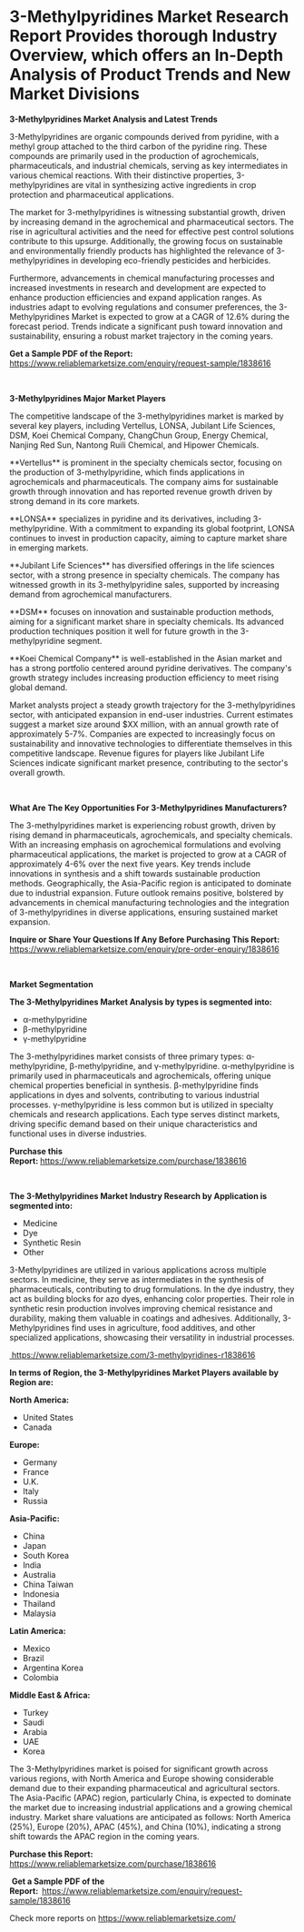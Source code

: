 <p><h1>3-Methylpyridines Market Research Report Provides thorough Industry Overview, which offers an In-Depth Analysis of Product Trends and New Market Divisions</h1></p><p><strong>3-Methylpyridines Market Analysis and Latest Trends</strong></p>
<p><p>3-Methylpyridines are organic compounds derived from pyridine, with a methyl group attached to the third carbon of the pyridine ring. These compounds are primarily used in the production of agrochemicals, pharmaceuticals, and industrial chemicals, serving as key intermediates in various chemical reactions. With their distinctive properties, 3-methylpyridines are vital in synthesizing active ingredients in crop protection and pharmaceutical applications.</p><p>The market for 3-methylpyridines is witnessing substantial growth, driven by increasing demand in the agrochemical and pharmaceutical sectors. The rise in agricultural activities and the need for effective pest control solutions contribute to this upsurge. Additionally, the growing focus on sustainable and environmentally friendly products has highlighted the relevance of 3-methylpyridines in developing eco-friendly pesticides and herbicides.</p><p>Furthermore, advancements in chemical manufacturing processes and increased investments in research and development are expected to enhance production efficiencies and expand application ranges. As industries adapt to evolving regulations and consumer preferences, the 3-Methylpyridines Market is expected to grow at a CAGR of 12.6% during the forecast period. Trends indicate a significant push toward innovation and sustainability, ensuring a robust market trajectory in the coming years.</p></p>
<p><strong>Get a Sample PDF of the Report:&nbsp;</strong> <a href="https://www.reliablemarketsize.com/enquiry/request-sample/1838616?utm_campaign=3544&utm_medium=2&utm_source=Github&utm_content=ia&utm_term=03042025&utm_id=3-methylpyridines">https://www.reliablemarketsize.com/enquiry/request-sample/1838616</a></p>
<p>&nbsp;</p>
<p><strong>3-Methylpyridines Major Market Players</strong></p>
<p><p>The competitive landscape of the 3-methylpyridines market is marked by several key players, including Vertellus, LONSA, Jubilant Life Sciences, DSM, Koei Chemical Company, ChangChun Group, Energy Chemical, Nanjing Red Sun, Nantong Ruili Chemical, and Hipower Chemicals.</p><p>**Vertellus** is prominent in the specialty chemicals sector, focusing on the production of 3-methylpyridine, which finds applications in agrochemicals and pharmaceuticals. The company aims for sustainable growth through innovation and has reported revenue growth driven by strong demand in its core markets.</p><p>**LONSA** specializes in pyridine and its derivatives, including 3-methylpyridine. With a commitment to expanding its global footprint, LONSA continues to invest in production capacity, aiming to capture market share in emerging markets. </p><p>**Jubilant Life Sciences** has diversified offerings in the life sciences sector, with a strong presence in specialty chemicals. The company has witnessed growth in its 3-methylpyridine sales, supported by increasing demand from agrochemical manufacturers.</p><p>**DSM** focuses on innovation and sustainable production methods, aiming for a significant market share in specialty chemicals. Its advanced production techniques position it well for future growth in the 3-methylpyridine segment.</p><p>**Koei Chemical Company** is well-established in the Asian market and has a strong portfolio centered around pyridine derivatives. The company's growth strategy includes increasing production efficiency to meet rising global demand.</p><p>Market analysts project a steady growth trajectory for the 3-methylpyridines sector, with anticipated expansion in end-user industries. Current estimates suggest a market size around $XX million, with an annual growth rate of approximately 5-7%. Companies are expected to increasingly focus on sustainability and innovative technologies to differentiate themselves in this competitive landscape. Revenue figures for players like Jubilant Life Sciences indicate significant market presence, contributing to the sector's overall growth.</p></p>
<p>&nbsp;</p>
<p><strong>What Are The Key Opportunities For 3-Methylpyridines Manufacturers?</strong></p>
<p><p>The 3-methylpyridines market is experiencing robust growth, driven by rising demand in pharmaceuticals, agrochemicals, and specialty chemicals. With an increasing emphasis on agrochemical formulations and evolving pharmaceutical applications, the market is projected to grow at a CAGR of approximately 4-6% over the next five years. Key trends include innovations in synthesis and a shift towards sustainable production methods. Geographically, the Asia-Pacific region is anticipated to dominate due to industrial expansion. Future outlook remains positive, bolstered by advancements in chemical manufacturing technologies and the integration of 3-methylpyridines in diverse applications, ensuring sustained market expansion.</p></p>
<p><strong>Inquire or Share Your Questions If Any Before Purchasing This Report:</strong> <a href="https://www.reliablemarketsize.com/enquiry/pre-order-enquiry/1838616?utm_campaign=3544&utm_medium=2&utm_source=Github&utm_content=ia&utm_term=03042025&utm_id=3-methylpyridines">https://www.reliablemarketsize.com/enquiry/pre-order-enquiry/1838616</a></p>
<p>&nbsp;</p>
<p><strong>Market Segmentation</strong></p>
<p><strong>The 3-Methylpyridines Market Analysis by types is segmented into:</strong></p>
<p><ul><li>α-methylpyridine</li><li>β-methylpyridine</li><li>γ-methylpyridine</li></ul></p>
<p><p>The 3-methylpyridines market consists of three primary types: α-methylpyridine, β-methylpyridine, and γ-methylpyridine. α-methylpyridine is primarily used in pharmaceuticals and agrochemicals, offering unique chemical properties beneficial in synthesis. β-methylpyridine finds applications in dyes and solvents, contributing to various industrial processes. γ-methylpyridine is less common but is utilized in specialty chemicals and research applications. Each type serves distinct markets, driving specific demand based on their unique characteristics and functional uses in diverse industries.</p></p>
<p><strong>Purchase this Report:&nbsp;</strong><a href="https://www.reliablemarketsize.com/purchase/1838616?utm_campaign=3544&utm_medium=2&utm_source=Github&utm_content=ia&utm_term=03042025&utm_id=3-methylpyridines">https://www.reliablemarketsize.com/purchase/1838616</a></p>
<p>&nbsp;</p>
<p><strong>The 3-Methylpyridines Market Industry Research by Application is segmented into:</strong></p>
<p><ul><li>Medicine</li><li>Dye</li><li>Synthetic Resin</li><li>Other</li></ul></p>
<p><p>3-Methylpyridines are utilized in various applications across multiple sectors. In medicine, they serve as intermediates in the synthesis of pharmaceuticals, contributing to drug formulations. In the dye industry, they act as building blocks for azo dyes, enhancing color properties. Their role in synthetic resin production involves improving chemical resistance and durability, making them valuable in coatings and adhesives. Additionally, 3-Methylpyridines find uses in agriculture, food additives, and other specialized applications, showcasing their versatility in industrial processes.</p></p>
<p><a href="https://www.reliablemarketsize.com/3-methylpyridines-r1838616?utm_campaign=3544&utm_medium=2&utm_source=Github&utm_content=ia&utm_term=03042025&utm_id=3-methylpyridines">&nbsp;https://www.reliablemarketsize.com/3-methylpyridines-r1838616</a></p>
<p><strong>In terms of Region, the 3-Methylpyridines Market Players available by Region are:</strong></p>
<p>
    <p> <strong> North America: </strong>
        <ul>
            <li>United States</li>
            <li>Canada</li>
        </ul>
        </p> 
    <p> <strong> Europe: </strong>
        <ul>
            <li>Germany</li>
            <li>France</li>
            <li>U.K.</li>
            <li>Italy</li>
            <li>Russia</li>
        </ul>
        </p> 
    <p> <strong> Asia-Pacific: </strong>
        <ul>
            <li>China</li>
            <li>Japan</li>
            <li>South Korea</li>
            <li>India</li>
            <li>Australia</li>
            <li>China Taiwan</li>
            <li>Indonesia</li>
            <li>Thailand</li>
            <li>Malaysia</li>
        </ul>
        </p> 
    <p> <strong> Latin America: </strong>
        <ul>
            <li>Mexico</li>
            <li>Brazil</li>
            <li>Argentina Korea</li>
            <li>Colombia</li>
        </ul>
        </p> 
    <p> <strong> Middle East & Africa: </strong>
        <ul>
            <li>Turkey</li>
            <li>Saudi</li>
            <li>Arabia</li>
            <li>UAE</li>
            <li>Korea</li>
        </ul>
    </p>
    </p>
<p><p>The 3-Methylpyridines market is poised for significant growth across various regions, with North America and Europe showing considerable demand due to their expanding pharmaceutical and agricultural sectors. The Asia-Pacific (APAC) region, particularly China, is expected to dominate the market due to increasing industrial applications and a growing chemical industry. Market share valuations are anticipated as follows: North America (25%), Europe (20%), APAC (45%), and China (10%), indicating a strong shift towards the APAC region in the coming years.</p></p>
<p><strong>Purchase this Report: </strong><a href="https://www.reliablemarketsize.com/purchase/1838616?utm_campaign=3544&utm_medium=2&utm_source=Github&utm_content=ia&utm_term=03042025&utm_id=3-methylpyridines">https://www.reliablemarketsize.com/purchase/1838616</a></p>
<p>&nbsp;<strong>Get a Sample PDF of the Report:&nbsp;&nbsp;</strong><a href="https://www.reliablemarketsize.com/enquiry/request-sample/1838616?utm_campaign=3544&utm_medium=2&utm_source=Github&utm_content=ia&utm_term=03042025&utm_id=3-methylpyridines">https://www.reliablemarketsize.com/enquiry/request-sample/1838616</a></p>
<p><strong></strong></p>
<p>Check more reports on <a href="https://www.reliablemarketsize.com/?utm_campaign=3544&utm_medium=2&utm_source=Github&utm_content=ia&utm_term=03042025&utm_id=3-methylpyridines">https://www.reliablemarketsize.com/</a></p>